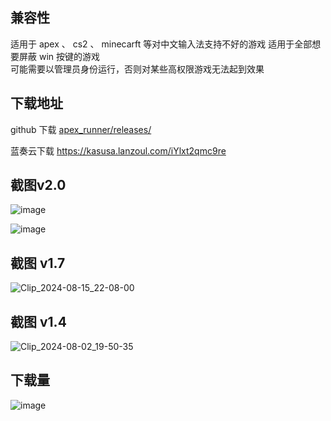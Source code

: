 ## 兼容性
适用于 apex 、 cs2 、 minecarft  等对中文输入法支持不好的游戏
适用于全部想要屏蔽 win 按键的游戏  
可能需要以管理员身份运行，否则对某些高权限游戏无法起到效果  

## 下载地址 
github 下载 [apex_runner/releases/ ](https://github.com/cornradio/apex_runner/releases)

蓝奏云下载 https://kasusa.lanzoul.com/iYlxt2qmc9re



## 截图v2.0
![image](https://github.com/user-attachments/assets/10d36762-a38e-444e-8ee9-b3af74cc2d98)


![image](https://github.com/user-attachments/assets/779de262-a7bc-4840-9d1c-f881130846fa)


## 截图 v1.7
![Clip_2024-08-15_22-08-00](https://github.com/user-attachments/assets/4508bed0-9c6d-4975-925b-7bc0818596c3)



## 截图 v1.4
![Clip_2024-08-02_19-50-35](https://github.com/user-attachments/assets/145e8ed4-b8bd-49bb-97fe-22477dc9adc2)

## 下载量
![image](https://github.com/user-attachments/assets/b9a2ada8-2b49-4ec2-a5de-7c6f90f1ca24)
